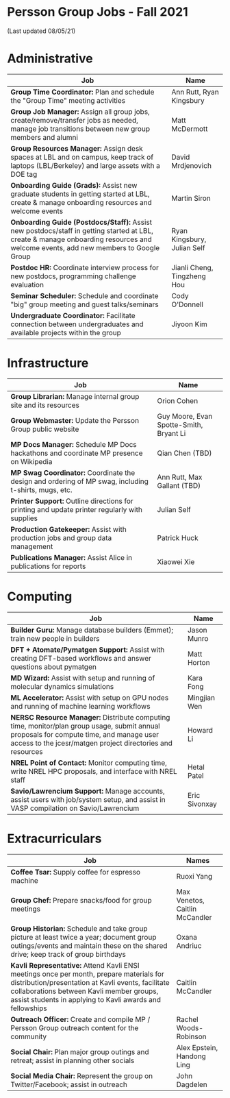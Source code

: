 # Persson Group Jobs - Fall 2021  
(Last updated 08/05/21)  
  
# Administrative  
Job | Name  
-----------------|--------------  
**Group Time Coordinator:** Plan and schedule the "Group Time" meeting activities | Ann Rutt, Ryan Kingsbury
**Group Job Manager:** Assign all group jobs, create/remove/transfer jobs as needed, manage job transitions between new group members and alumni | Matt McDermott  
**Group Resources Manager:** Assign desk spaces at LBL and on campus, keep track of laptops (LBL/Berkeley) and large assets with a DOE tag | David Mrdjenovich
**Onboarding Guide (Grads):** Assist new graduate students in getting started at LBL, create & manage onboarding resources and welcome events | Martin Siron  
**Onboarding Guide (Postdocs/Staff):** Assist new postdocs/staff in getting started at LBL, create & manage onboarding resources and welcome events, add new members to Google Group | Ryan Kingsbury, Julian Self
**Postdoc HR:** Coordinate interview process for new postdocs, programming challenge evaluation | Jianli Cheng, Tingzheng Hou
**Seminar Scheduler:** Schedule and coordinate "big" group meeting and guest talks/seminars | Cody O'Donnell  
**Undergraduate Coordinator:** Facilitate connection between undergraduates and available projects within the group | Jiyoon Kim  
  
# Infrastructure  
Job | Name  
-----------------|--------------  
**Group Librarian:** Manage internal group site and its resources| Orion Cohen 
**Group Webmaster:** Update the Persson Group public website | Guy Moore, Evan Spotte-Smith, Bryant Li
**MP Docs Manager:** Schedule MP Docs hackathons and coordinate MP presence on Wikipedia | Qian Chen (TBD)
**MP Swag Coordinator:** Coordinate the design and ordering of MP swag, including t-shirts, mugs, etc. | Ann Rutt, Max Gallant (TBD)
**Printer Support:** Outline directions for printing and update printer regularly with supplies | Julian Self   
**Production Gatekeeper:** Assist with production jobs and group data management | Patrick Huck  
**Publications Manager:** Assist Alice in publications for reports | Xiaowei Xie  
  
# Computing  
Job | Name  
-----------------|--------------  
**Builder Guru:** Manage database builders (Emmet); train new people in builders | Jason Munro 
**DFT + Atomate/Pymatgen Support:** Assist with creating DFT-based workflows and answer questions about pymatgen | Matt Horton  
**MD Wizard:** Assist with setup and running of molecular dynamics simulations | Kara Fong  
**ML Accelerator:** Assist with setup on GPU nodes and running of machine learning workflows | Mingjian Wen
**NERSC Resource Manager:** Distribute computing time, monitor/plan group usage, submit annual proposals for compute time, and manage user access to the jcesr/matgen project directories and resources | Howard Li  
**NREL Point of Contact:** Monitor computing time, write NREL HPC proposals, and interface with NREL staff | Hetal Patel  
**Savio/Lawrencium Support:** Manage accounts, assist users with job/system setup, and assist in VASP compilation on Savio/Lawrencium | Eric Sivonxay  
  
# Extracurriculars  
Job | Names  
-----------------|--------------  
**Coffee Tsar:** Supply coffee for espresso machine | Ruoxi Yang
**Group Chef:** Prepare snacks/food for group meetings | Max Venetos, Caitlin McCandler
**Group Historian:** Schedule and take group picture at least twice a year; document group outings/events and maintain these on the shared drive; keep track of group birthdays| Oxana Andriuc 
**Kavli Representative:** Attend Kavli ENSI meetings once per month, prepare materials for distribution/presentation at Kavli events, facilitate collaborations between Kavli member groups, assist students in applying to Kavli awards and fellowships | Caitlin McCandler  
**Outreach Officer:** Create and compile MP / Persson Group outreach content for the community | Rachel Woods-Robinson  
**Social Chair:** Plan major group outings and retreat; assist in planning other socials | Alex Epstein, Handong Ling  
**Social Media Chair:** Represent the group on Twitter/Facebook; assist in outreach | John Dagdelen
